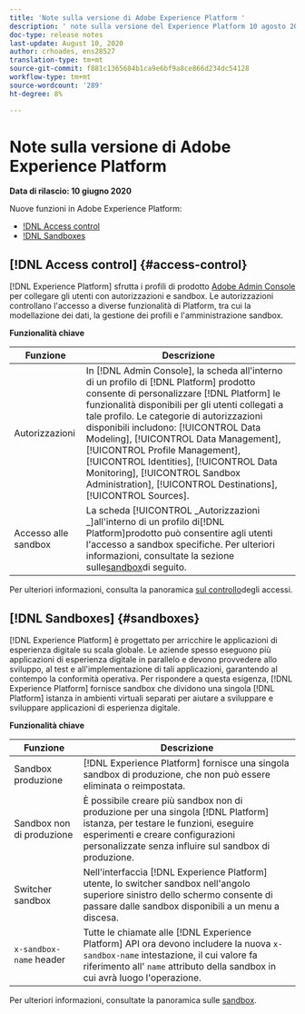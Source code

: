 ```yaml
---
title: 'Note sulla versione di Adobe Experience Platform '
description: ' note sulla versione del Experience Platform 10 agosto 2020'
doc-type: release notes
last-update: August 10, 2020
author: crhoades, ens28527
translation-type: tm+mt
source-git-commit: f881c1365684b1ca9e6bf9a8ce866d234dc54128
workflow-type: tm+mt
source-wordcount: '289'
ht-degree: 8%

---
```



# Note sulla versione di Adobe Experience Platform

**Data di rilascio: 10 giugno 2020**

Nuove funzioni in  Adobe Experience Platform:

- [!DNL Access control](#access-control)
- [!DNL Sandboxes](#sandboxes)

## [!DNL Access control] {#access-control}

[!DNL Experience Platform] sfrutta i profili di prodotto [Adobe Admin Console](https://adminconsole.adobe.com) per collegare gli utenti con autorizzazioni e sandbox. Le autorizzazioni controllano l&#39;accesso a diverse funzionalità di Platform, tra cui la modellazione dei dati, la gestione dei profili e l&#39;amministrazione sandbox.

**Funzionalità chiave**

| Funzione | Descrizione |
|--- | ---|
| Autorizzazioni | In [!DNL Admin Console], la scheda all&#39;interno di un profilo di [!DNL Platform] prodotto consente di personalizzare [!DNL Platform] le funzionalità disponibili per gli utenti collegati a tale profilo. Le categorie di autorizzazioni disponibili includono: [!UICONTROL Data Modeling], [!UICONTROL Data Management], [!UICONTROL Profile Management], [!UICONTROL Identities], [!UICONTROL Data Monitoring], [!UICONTROL Sandbox Administration], [!UICONTROL Destinations], [!UICONTROL Sources]. |
| Accesso alle sandbox | La scheda [!UICONTROL _Autorizzazioni _]all&#39;interno di un profilo di[!DNL Platform]prodotto può consentire agli utenti l&#39;accesso a sandbox specifiche. Per ulteriori informazioni, consultate la sezione sulle[sandbox](#sandboxes)di seguito. |

Per ulteriori informazioni, consulta la panoramica [sul controllo](../../access-control/home.md)degli accessi.

## [!DNL Sandboxes] {#sandboxes}

[!DNL Experience Platform] è progettato per arricchire le applicazioni di esperienza digitale su scala globale. Le aziende spesso eseguono più applicazioni di esperienza digitale in parallelo e devono provvedere allo sviluppo, al test e all&#39;implementazione di tali applicazioni, garantendo al contempo la conformità operativa. Per rispondere a questa esigenza, [!DNL Experience Platform] fornisce sandbox che dividono una singola [!DNL Platform] istanza in ambienti virtuali separati per aiutare a sviluppare e sviluppare applicazioni di esperienza digitale.

**Funzionalità chiave**

| Funzione | Descrizione |
|--- | ---|
| Sandbox produzione | [!DNL Experience Platform] fornisce una singola sandbox di produzione, che non può essere eliminata o reimpostata. |
| Sandbox non di produzione | È possibile creare più sandbox non di produzione per una singola [!DNL Platform] istanza, per testare le funzioni, eseguire esperimenti e creare configurazioni personalizzate senza influire sul sandbox di produzione. |
| Switcher sandbox | Nell&#39;interfaccia [!DNL Experience Platform] utente, lo switcher sandbox nell&#39;angolo superiore sinistro dello schermo consente di passare dalle sandbox disponibili a un menu a discesa. |
| `x-sandbox-name` header | Tutte le chiamate alle [!DNL Experience Platform] API ora devono includere la nuova `x-sandbox-name` intestazione, il cui valore fa riferimento all&#39; `name` attributo della sandbox in cui avrà luogo l&#39;operazione. |

Per ulteriori informazioni, consultate la panoramica sulle [sandbox](../../sandboxes/home.md).